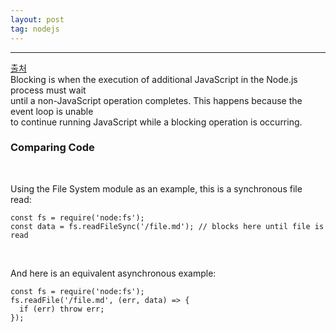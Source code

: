 ```yaml
---
layout: post
tag: nodejs
---
```

***

[출처](https://nodejs.org/en/learn/asynchronous-work/overview-of-blocking-vs-non-blocking)
<br>
Blocking is when the execution of additional JavaScript in the Node.js process must wait  
until a non-JavaScript operation completes. This happens because the event loop is unable  
to continue running JavaScript while a blocking operation is occurring.



### Comparing Code
<br>

Using the File System module as an example, this is a synchronous file read:
```
const fs = require('node:fs');
const data = fs.readFileSync('/file.md'); // blocks here until file is read
```
<br>

And here is an equivalent asynchronous example:
```
const fs = require('node:fs');
fs.readFile('/file.md', (err, data) => {
  if (err) throw err;
});
```
<br>


